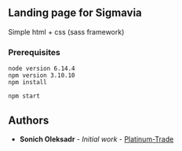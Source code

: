 
## Landing page for Sigmavia

Simple html + css (sass framework)

### Prerequisites

```
node version 6.14.4
npm version 3.10.10
npm install

npm start

```
## Authors

* **Sonich Oleksadr** - *Initial work* - [Platinum-Trade](https://github.com/tbunitrade)
